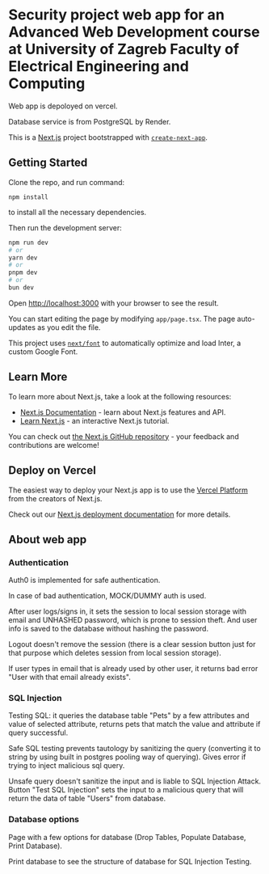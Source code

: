 # Security project web app for an Advanced Web Development course at University of Zagreb Faculty of Electrical Engineering and Computing

Web app is depoloyed on vercel.

Database service is from PostgreSQL by Render.

This is a [Next.js](https://nextjs.org/) project bootstrapped with [`create-next-app`](https://github.com/vercel/next.js/tree/canary/packages/create-next-app).

## Getting Started

Clone the repo, and run command:

```
npm install
```

to install all the necessary dependencies.

Then run the development server:

```bash
npm run dev
# or
yarn dev
# or
pnpm dev
# or
bun dev
```

Open [http://localhost:3000](http://localhost:3000) with your browser to see the result.

You can start editing the page by modifying `app/page.tsx`. The page auto-updates as you edit the file.

This project uses [`next/font`](https://nextjs.org/docs/basic-features/font-optimization) to automatically optimize and load Inter, a custom Google Font.

## Learn More

To learn more about Next.js, take a look at the following resources:

-   [Next.js Documentation](https://nextjs.org/docs) - learn about Next.js features and API.
-   [Learn Next.js](https://nextjs.org/learn) - an interactive Next.js tutorial.

You can check out [the Next.js GitHub repository](https://github.com/vercel/next.js/) - your feedback and contributions are welcome!

## Deploy on Vercel

The easiest way to deploy your Next.js app is to use the [Vercel Platform](https://vercel.com/new?utm_medium=default-template&filter=next.js&utm_source=create-next-app&utm_campaign=create-next-app-readme) from the creators of Next.js.

Check out our [Next.js deployment documentation](https://nextjs.org/docs/deployment) for more details.

## About web app

### Authentication

Auth0 is implemented for safe authentication.

In case of bad authentication, MOCK/DUMMY auth is used.

After user logs/signs in, it sets the session to local session storage with email and UNHASHED password, which is prone to session theft.
And user info is saved to the database without hashing the password.

Logout doesn't remove the session (there is a clear session button just for that purpose which deletes session from local session storage).

If user types in email that is already used by other user, it returns bad error "User with that email already exists".

### SQL Injection

Testing SQL: it queries the database table "Pets" by a few attributes and value of selected attribute, returns pets that match the value and attribute if query successful.

Safe SQL testing prevents tautology by sanitizing the query (converting it to string by using built in postgres pooling way of querying). Gives error if trying to inject malicious sql query.

Unsafe query doesn't sanitize the input and is liable to SQL Injection Attack. Button "Test SQL Injection" sets the input to a malicious query that will return the data of table "Users" from database.

### Database options

Page with a few options for database (Drop Tables, Populate Database, Print Database).

Print database to see the structure of database for SQL Injection Testing.

